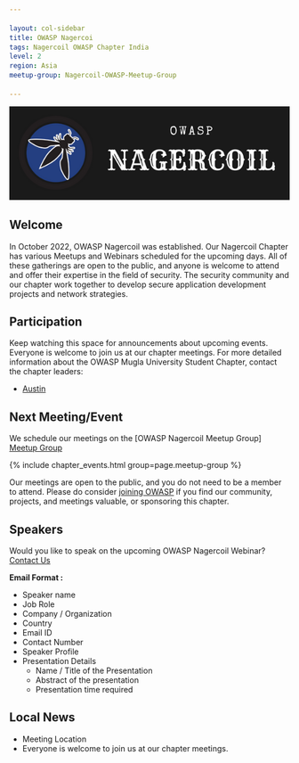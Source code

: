 ```yaml
---

layout: col-sidebar
title: OWASP Nagercoi
tags: Nagercoil OWASP Chapter India
level: 2
region: Asia
meetup-group: Nagercoil-OWASP-Meetup-Group

---
```

<img src="assets/images/OWASP.png"/>

## Welcome

In October 2022, OWASP Nagercoil was established. Our Nagercoil Chapter has various Meetups and Webinars scheduled for the upcoming days. All of these gatherings are open to the public, and anyone is welcome to attend and offer their expertise in the field of security. The security community and our chapter work together to develop secure application development projects and network strategies.

## Participation
Keep watching this space for announcements about upcoming events. Everyone is welcome to join us at our chapter meetings. For more detailed information about the OWASP Mugla University Student Chapter, contact the chapter leaders: 
* [Austin](mailto:austin.francis@owasp.org)

Next Meeting/Event 
---------------------

We schedule our meetings on the [OWASP Nagercoil Meetup Group] [Meetup Group](https://www.meetup.com/nagercoil-owasp-meetup-group)

{% include chapter_events.html group=page.meetup-group %}

Our meetings are open to the public, and you do not need to be a member to attend. Please do consider [joining OWASP](https://owasp.org/membership/) if you find our community, projects, and meetings valuable, or sponsoring this chapter.

## Speakers
Would you like to speak on the upcoming OWASP Nagercoil Webinar? [Contact Us](mailto:austin.francis@owasp.org)

**Email Format :**

- Speaker name
- Job Role
- Company / Organization
- Country
- Email ID
- Contact Number
- Speaker Profile
- Presentation Details
    - Name / Title of the Presentation
    - Abstract of the presentation
    - Presentation time required

## Local News
- Meeting Location
- Everyone is welcome to join us at our chapter meetings.
